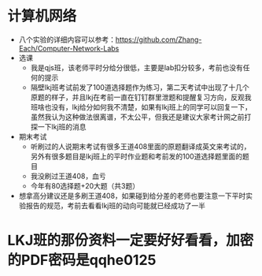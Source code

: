 # 计算机网络

- 八个实验的详细内容可以参考：https://github.com/Zhang-Each/Computer-Network-Labs
- 选课
  - 我是qjs班，该老师平时分给分很低，主要是lab扣分较多，考前也没有任何的提示
  - 隔壁lkj班考试前发了100道选择题作为练习，第二天考试中出现了十几个原题的样子，并且lkj在考前一直在钉钉群里泄题和提醒复习方向，反观我班啥也没有，lkj给分如何我不清楚，如果有lkj班上的同学可以回复一下，虽然我认为这种做法很离谱，不太公平，但我还是建议大家考计网之前打探一下lkj班的消息
- 期末考试
  - 听刷过的人说期末考试有很多王道408里面的原题翻译成英文来考试的，另外有很多题目是lkj班上的平时作业题和考前发的100道选择题里面的题目
  - 我没刷过王道408，血亏
  - 今年有80选择题+20大题（共3题）
- 想拿高分建议还是多刷王道408，如果碰到给分差的老师也要注意一下平时实验报告的规范，考前去看看lkj班的动向可能就已经成功了一半

# LKJ班的那份资料一定要好好看看，加密的PDF密码是qqhe0125